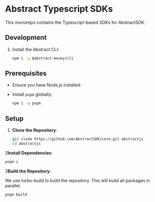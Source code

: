 # Abstract Typescript SDKs

This monorepo contains the Typescript-based SDKs for AbstractSDK.

## Development

1. Install the Abstract CLI:

   ```bash
   npm i -g @abstract-money/cli
   ```

## Prerequisites

- Ensure you have Node.js installed.
- Install `pnpm` globally:

  ```bash
  npm i -g pnpm
  ```

## Setup

1. **Clone the Repository**:

   ```bash
   git clone https://github.com/AbstractSDK/core.git abstractjs
   cd abstractjs
   ```
   
2**Install Dependencies**:

   ```bash
   pnpm i
   ```

3**Build the Repository**:

   We use turbo-build to build the repository. This will build all packages in parallel.

   ```bash
   pnpm build
   ```

